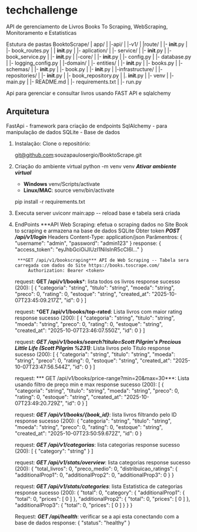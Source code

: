 # techchallenge
API de gerenciamento de Livros Books To Scraping, WebScraping, Monitoramento e Estatisticas

Estutura de pastas
BooktoScrape/
|    app/
|        |-api/
|            |-v1/
|               |route/
|                   |- __init__.py
|                   |- book_routes.py
|            | __init__.py
|        |- aplication/
|            |- service/
|               |- __init__.py
|               |- book_service.py
|            |- __init__.py
|        |-core/
|            |- __init__.py
|            |- config.py
|            |- database.py
|            |- logging_config.py
|        |-domain/
|            |- entities/
|               |- __init__.py
|               |- books.py
|            |- schemas/
|                |- __init__.py
|                |- book.py
|            |- __init__.py
|        |-infrastructure/
|            |- repositories/
|                |- __init__.py
|                |- book_repository.py
|            |. __init__.py 
|    |- venv
|    |- main.py
|    |- README.md
|    |- requirements.txt
|    |- run.py

Api para gerenciar e consultar livros usando FAST API e sqlalchemy

## Arquitetura
FastApi - framework para criação de endpoints
SqlAlchemy - para manipulação de dados
SQLite - Base de dados

1. Instalação: Clone o repositório:

    git@github.com:souzapaulosergio/BooktoScrape.git

2. Criação do ambiente virtual
    python -m venv venv
    ***Ativar ambiente virtual***
    - **Windows** venv/Scripts/activate 
    - **Linux/MAC**: source venv/bin/activate

    pip install -r requirements.txt

3. Executa server
    uviconr main:app -- reload
    base e tabela será criada


4. EndPoints
    ***API Web Scraping: efetua o scraping dados no Site Book to scraping e armazena na base de dados SQLite
        Obter token
            ***POST /api/v1/login***
            Headers
            Content-Type: application/json
        Parâmentros:
           {
            "username": "admin",
            "password": "admin123"
            }
        response:
            {
                "access_token": "eyJhbGciOiJIUzI1NiIsInR5cCI6I..."
            }

        ***GET /api/v1/bookscraping*** API de Web Scraping -- Tabela sera carregada com dados do Site https://books.toscrape.com/
            Authorization: Bearer <token>

    request: **GET /api/v1/books***: lista todos os livros 
    response sucesso (200):
    [
        {
            "categoria": "string",
            "titulo": "string",
            "moeda": "string",
            "preco": 0,
            "rating": 0,
            "estoque": "string",
            "created_at": "2025-10-07T23:45:09.217Z",
            "id": 0
        }
        ]

    request: ***GET /api/v1/books/top-rated**: Lista livros com maior rating  
    response sucesso (200):
        [
            {
                "categoria": "string",
                "titulo": "string",
                "moeda": "string",
                "preco": 0,
                "rating": 0,
                "estoque": "string",
                "created_at": "2025-10-07T23:46:07.550Z",
                "id": 0
            }
        ]
    
    request: ***GET /api/v1/books/search?titulo=Scott Pilgrim's Precious Little Life (Scott Pilgrim %231)***: Lista livros pelo Titulo
    response sucesso (200): 
       [
            {
                "categoria": "string",
                "titulo": "string",
                "moeda": "string",
                "preco": 0,
                "rating": 0,
                "estoque": "string",
                "created_at": "2025-10-07T23:47:56.544Z",
                "id": 0
            }
        ]

    request: *** GET /api/v1/books/price-range?min=20&max=30***: Lista usando filtro de preço min e max 
    response sucesso (200): 
        [
            {
                "categoria": "string",
                "titulo": "string",
                "moeda": "string",
                "preco": 0,
                "rating": 0,
                "estoque": "string",
                "created_at": "2025-10-07T23:49:20.729Z",
                "id": 0
            }
        ] 

    request: ***GET /api/v1/books/{book_id}***: lista livros filtrando pelo ID
    response sucesso (200):
           {
                "categoria": "string",
                "titulo": "string",
                "moeda": "string",
                "preco": 0,
                "rating": 0,
                "estoque": "string",
                "created_at": "2025-10-07T23:50:59.672Z",
                "id": 0
            }

    request: ***GET /api/v1/categorias***: lista categorias
    response sucesso (200):
       [
            {
                "category": "string"
            }
        ]


    request: ***GET /api/v1/stats/overview***: lista categorias
    response sucesso (200):
      {
        "total_livros": 0,
        "preco_medio": 0,
        "distribuicao_ratings": {
                "additionalProp1": 0,
                "additionalProp2": 0,
                "additionalProp3": 0
            }
        }

    request: ***GET /api/v1/stats/categories***: lista Estatistica de categorias
    response sucesso (200):
      {
        "total": 0,
        "category": {
            "additionalProp1": {
            "total": 0,
            "prices": [
                0
            ]
            },
            "additionalProp2": {
            "total": 0,
            "prices": [
                0
            ]
            },
            "additionalProp3": {
            "total": 0,
            "prices": [
                0
            ]
            }
        }
        }
   

    Request: ***GET /api/health***: verificar se a api esta conectando com a base de dados
    response:
        {
            "status": "healthy"
        }

    